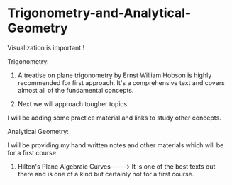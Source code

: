 # Trigonometry-and-Analytical-Geometry
Visualization is important !

Trigonometry:

1. A treatise on plane trigonometry by Ernst William Hobson is highly recommended for first approach. It's a comprehensive text and
   covers almost all of the fundamental concepts.
   
2. Next we will approach tougher topics.

I will be adding some practice material and links to study other concepts.


Analytical Geometry:

I will be providing my hand written notes and other materials which will be for a first course.

1. Hilton's Plane Algebraic Curves----> It is one of the best texts out there and is one of a kind but certainly not for a first course.
